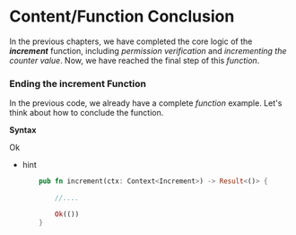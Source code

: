 # Content/**Function Conclusion**

In the previous chapters, we have completed the core logic of the ***increment*** function, including *permission verification* and *incrementing the counter value*. Now, we have reached the final step of this *function*.

### **Ending the increment Function**

In the previous code, we already have a complete *function* example. Let's think about how to conclude the function.

**Syntax**

Ok

- hint
    
    ```rust
        pub fn increment(ctx: Context<Increment>) -> Result<()> {
           
            //....
    
            Ok(())
        }
    ```
    